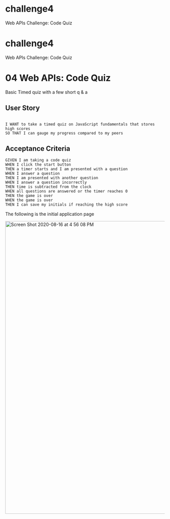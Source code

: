 # challenge4
Web APIs Challenge: Code Quiz
# challenge4
Web APIs Challenge: Code Quiz

# 04 Web APIs: Code Quiz

Basic Timed quiz with a few short q & a

## User Story

```

I WANT to take a timed quiz on JavaScript fundamentals that stores high scores
SO THAT I can gauge my progress compared to my peers
```

## Acceptance Criteria

```
GIVEN I am taking a code quiz
WHEN I click the start button
THEN a timer starts and I am presented with a question
WHEN I answer a question
THEN I am presented with another question
WHEN I answer a question incorrectly
THEN time is subtracted from the clock
WHEN all questions are answered or the timer reaches 0
THEN the game is over
WHEN the game is over
THEN I can save my initials if reaching the high score
```

The following is the initial application page

<img width="922" alt="Screen Shot 2020-08-16 at 4 56 08 PM" src="https://user-images.githubusercontent.com/67836023/90346903-a3fb1c00-dfe1-11ea-9300-66f5c9ceabf2.png">
